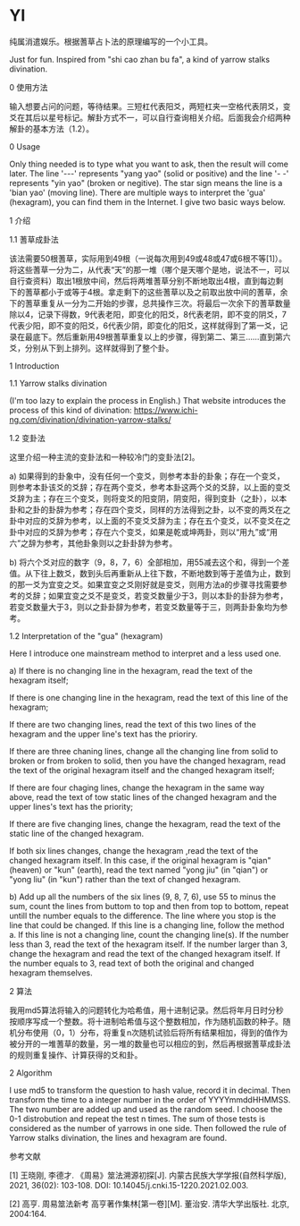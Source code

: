 # YI
纯属消遣娱乐。根据蓍草占卜法的原理编写的一个小工具。

Just for fun. Inspired from "shi cao zhan bu fa", a kind of yarrow stalks divination.


0 使用方法

输入想要占问的问题，等待结果。三短杠代表阳爻，两短杠夹一空格代表阴爻，变爻在其后以星号标记。解卦方式不一，可以自行查询相关介绍。后面我会介绍两种解卦的基本方法（1.2）。


0 Usage

Only thing needed is to type what you want to ask, then the result will come later. The line '---' represents "yang yao" (solid or positive) and the line '- -' represents "yin yao" (broken or negitive). The star sign means the line is a 'bian yao' (moving line). There are multiple ways to interpret the 'gua' (hexagram), you can find them in the Internet. I give two basic ways below.


1 介绍

1.1 蓍草成卦法

该法需要50根蓍草，实际用到49根（一说每次用到49或48或47或6根不等[1]）。将这些蓍草一分为二，从代表“天”的那一堆（哪个是天哪个是地，说法不一，可以自行查资料）取出1根放中间，然后将两堆蓍草分别不断地取出4根，直到每边剩下的蓍草都小于或等于4根。拿走剩下的这些蓍草以及之前取出放中间的蓍草，余下的蓍草重复从一分为二开始的步骤，总共操作三次。将最后一次余下的蓍草数量除以4，记录下得数，9代表老阳，即变化的阳爻，8代表老阴，即不变的阴爻，7代表少阳，即不变的阳爻，6代表少阴，即变化的阳爻，这样就得到了第一爻，记录在最底下。然后重新用49根蓍草重复以上的步骤，得到第二、第三……直到第六爻，分别从下到上排列。这样就得到了整个卦。


1 Introduction

1.1 Yarrow stalks divination

(I'm too lazy to explain the process in English.) That website introduces the process of this kind of divination: https://www.ichi-ng.com/divination/divination-yarrow-stalks/




1.2 变卦法

这里介绍一种主流的变卦法和一种较冷门的变卦法[2]。

a) 如果得到的卦象中，没有任何一个变爻，则参考本卦的卦象；存在一个变爻，则参考本卦该爻的爻辞；存在两个变爻，参考本卦这两个爻的爻辞，以上面的变爻爻辞为主；存在三个变爻，则将变爻的阳变阴，阴变阳，得到变卦（之卦），以本卦和之卦的卦辞为参考；存在四个变爻，同样的方法得到之卦，以不变的两爻在之卦中对应的爻辞为参考，以上面的不变爻爻辞为主；存在五个变爻，以不变爻在之卦中对应的爻辞为参考；存在六个变爻，如果是乾或坤两卦，则以“用九”或“用六”之辞为参考，其他卦象则以之卦卦辞为参考。

b) 将六个爻对应的数字（9，8，7，6）全部相加，用55减去这个和，得到一个差值。从下往上数爻，数到头后再重新从上往下数，不断地数到等于差值为止，数到的那一爻为宜变之爻。如果宜变之爻刚好就是变爻，则用方法a的步骤寻找需要参考的爻辞；如果宜变之爻不是变爻，若变爻数量少于3，则以本卦的卦辞为参考，若变爻数量大于3，则以之卦卦辞为参考，若变爻数量等于三，则两卦卦象均为参考。


1.2 Interpretation of the "gua" (hexagram)

Here I introduce one mainstream method to interpret and a less used one.

a) If there is no changing line in the hexagram, read the text of the hexagram itself;

   If there is one changing line in the hexagram, read the text of this line of the hexagram;
   
   If there are two changing lines, read the text of this two lines of the hexagram and the upper line's text has the prioriry.
   
   If there are three chaning lines, change all the changing line from solid to broken or from broken to solid, then you have the changed hexagram, read the text of the original hexagram itself and the changed hexagram itself;
   
   If there are four chaging lines, change the hexagram in the same way above, read the text of tow static lines of the changed hexagram and the upper lines's text has the priority;
   
   If there are five changing lines, change the hexagram, read the text of the static line of the changed hexagram.
   
   If both six lines changes, change the hexagram ,read the text of the changed hexagram itself. In this case, if the original hexagram is "qian" (heaven) or "kun" (earth), read the text named "yong jiu" (in "qian") or "yong liu" (in "kun") rather than the text of changed hexagram.
   
b) Add up all the numbers of the six lines (9, 8, 7, 6), use 55 to minus the sum, count the lines from buttom to top and then from top to bottom, repeat untill the number equals to the difference. The line where you stop is the line that could be changed. If this line is a changing line, follow the method a. If this line is not a changing line, count the changing line(s). If the number less than 3, read the text of the hexagram itself. If the number larger than 3, change the hexagram and read the text of the changed hexagram itself. If the number equals to 3, read text of both the original and changed hexagram themselves.




2 算法

我用md5算法将输入的问题转化为哈希值，用十进制记录。然后将年月日时分秒按顺序写成一个整数。将十进制哈希值与这个整数相加，作为随机函数的种子。随机分布使用（0，1）分布，将重复n次随机试验后将所有结果相加，得到的值作为被分开的一堆蓍草的数量，另一堆的数量也可以相应的到，然后再根据蓍草成卦法的规则重复操作、计算获得的爻和卦。


2 Algorithm

I use md5 to transform the question to hash value, record it in decimal. Then transform the time to a integer number in the order of YYYYmmddHHMMSS. The two number are added up and used as the random seed. I choose the 0-1 distrobution and repeat the test n times. The sum of those tests is considered as the number of yarrows in one side. Then followed the rule of Yarrow stalks divination, the lines and hexagram are found.


参考文献

[1] 王晓刚, 李德才. 《周易》筮法溯源初探[J]. 内蒙古民族大学学报(自然科学版), 2021, 36(02): 103-108. DOI: 10.14045/j.cnki.15-1220.2021.02.003.

[2] 高亨. 周易筮法新考 高亨著作集林[第一卷][M]. 董治安. 清华大学出版社. 北京, 2004:164.
